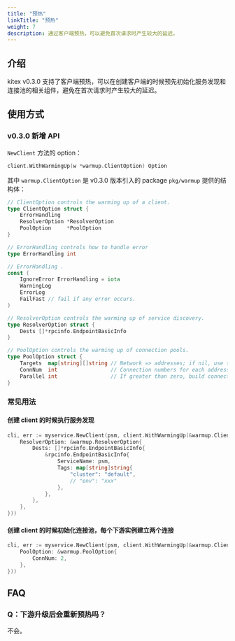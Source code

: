 ```yaml
---
title: "预热"
linkTitle: "预热"
weight: 7
description: 通过客户端预热，可以避免首次请求时产生较大的延迟。
---
```


## 介绍

kitex v0.3.0 支持了客户端预热，可以在创建客户端的时候预先初始化服务发现和连接池的相关组件，避免在首次请求时产生较大的延迟。

## 使用方式

### v0.3.0 新增 API

`NewClient` 方法的 option：

```go
client.WithWarmingUp(w *warmup.ClientOption) Option
```

其中 `warmup.ClientOption` 是 v0.3.0 版本引入的 package `pkg/warmup` 提供的结构体：

```go
// ClientOption controls the warming up of a client.
type ClientOption struct {
    ErrorHandling
    ResolverOption *ResolverOption
    PoolOption     *PoolOption
}
```

```go
// ErrorHandling controls how to handle error
type ErrorHandling int

// ErrorHandling .
const (
    IgnoreError ErrorHandling = iota
    WarningLog
    ErrorLog
    FailFast // fail if any error occurs.
)

// ResolverOption controls the warming up of service discovery.
type ResolverOption struct {
    Dests []*rpcinfo.EndpointBasicInfo
}

// PoolOption controls the warming up of connection pools.
type PoolOption struct {
    Targets  map[string][]string // Network => addresses; if nil, use the result of service discovery
    ConnNum  int                 // Connection numbers for each address
    Parallel int                 // If greater than zero, build connections in `Parallel` goroutines.
}
```

### 常见用法

#### 创建 client 的时候执行服务发现


```go
cli, err := myservice.NewClient(psm, client.WithWarmingUp(&warmup.ClientOption{
    ResolverOption: &warmup.ResolverOption{
        Dests: []*rpcinfo.EndpointBasicInfo{
            &rpcinfo.EndpointBasicInfo{
                ServiceName: psm,
                Tags: map[string]string{
                    "cluster": "default",
                    // "env": "xxx"
                },
            },
        },
    },
}))
```

#### 创建 client 的时候初始化连接池，每个下游实例建立两个连接

```go
cli, err := myservice.NewClient(psm, client.WithWarmingUp(&warmup.ClientOption{
    PoolOption: &warmup.PoolOption{
        ConnNum: 2,
    },
}))
```

## FAQ

### Q：下游升级后会重新预热吗？

不会。